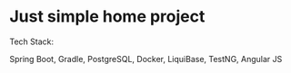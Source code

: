# Just simple home project

Tech Stack:

Spring Boot, Gradle, PostgreSQL, Docker, LiquiBase, TestNG, Angular JS

